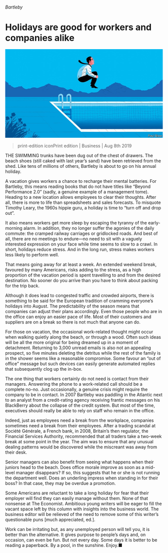 ###### Bartleby

# Holidays are good for workers and companies alike 

![image](images/20190807_WBD001.jpg) 

> print-edition iconPrint edition | Business | Aug 8th 2019 

THE SWIMMING trunks have been dug out of the chest of drawers. The beach shoes (still caked with last year’s sand) have been retrieved from the shed. Like tens of millions of others, Bartleby is about to go on his annual holiday. 

A vacation gives workers a chance to recharge their mental batteries. For Bartleby, this means reading books that do not have titles like “Beyond Performance 2.0” (sadly, a genuine example of a management tome). Heading to a new location allows employees to clear their thoughts. After all, there is more to life than spreadsheets and sales forecasts. To misquote Timothy Leary, the 1960s hippie guru, a holiday is time to “turn off and drop out”. 

It also means workers get more sleep by escaping the tyranny of the early-morning alarm. In addition, they no longer suffer the agonies of the daily commute: the cramped railway carriages or gridlocked roads. And best of all, there are no meetings to endure—no need to sit with a vaguely interested expression on your face while time seems to slow to a crawl. In short, holidays reduce stress. And in the long run, stress makes workers less likely to perform well. 

That means going away for at least a week. An extended weekend break, favoured by many Americans, risks adding to the stress, as a high proportion of the vacation period is spent travelling to and from the desired destination. No sooner do you arrive than you have to think about packing for the trip back. 

Although it does lead to congested traffic and crowded airports, there is something to be said for the European tradition of cramming everyone’s holidays into August. The predictability of the season means that companies can adjust their plans accordingly. Even those people who are in the office can enjoy an easier pace of life. Most of their customers and suppliers are on a break so there is not much that anyone can do. 

For those on vacation, the occasional work-related thought might occur when walking quietly along the beach, or through a wood. Often such ideas will be all the more original for being dreamed up in a moment of detachment. Returning to 3,000 unread emails is also not an appealing prospect, so five minutes deleting the detritus while the rest of the family is in the shower seems like a reasonable compromise. Some favour an “out of office” message but such devices can easily generate automated replies that subsequently clog up the in-box. 

The one thing that workers certainly do not need is contact from their managers. Answering the phone to a work-related call should be a complete no-no. Just occasionally, a genuine crisis might require the company to be in contact. In 2007 Bartleby was paddling in the Atlantic next to an analyst from a credit-rating agency receiving frantic messages on his BlackBerry about the collapse of the credit system. But most of the time, executives should really be able to rely on staff who remain in the office. 

Indeed, just as employees need a break from the workplace, companies sometimes need a break from their employees. After a trading scandal at Société Générale, a French bank, in 2008, Britain’s then regulator, the Financial Services Authority, recommended that all traders take a two-week break at some point in the year. The aim was to ensure that any unusual dealing patterns would be discovered while the miscreant was away from their desk. 

Senior managers can also benefit from seeing what happens when their juniors head to the beach. Does office morale improve as soon as a mid-level manager disappears? If so, this suggests that he or she is not running the department well. Does an underling impress when standing in for their boss? In that case, they may be overdue a promotion. 

Some Americans are reluctant to take a long holiday for fear that their employer will find they can easily manage without them. None of that nonsense at The Economist. Ambitious young writers will be eager to fill the vacant space left by this column with insights into the business world. The business editor will be relieved of the need to remove some of this writer’s questionable puns [much appreciated, ed.]. 

Work can be irritating but, as any unemployed person will tell you, it is better than the alternative. It gives purpose to people’s days and, on occasion, can even be fun. But not every day. Some days it is better to be reading a paperback. By a pool, in the sunshine. Enjoy.■ 

